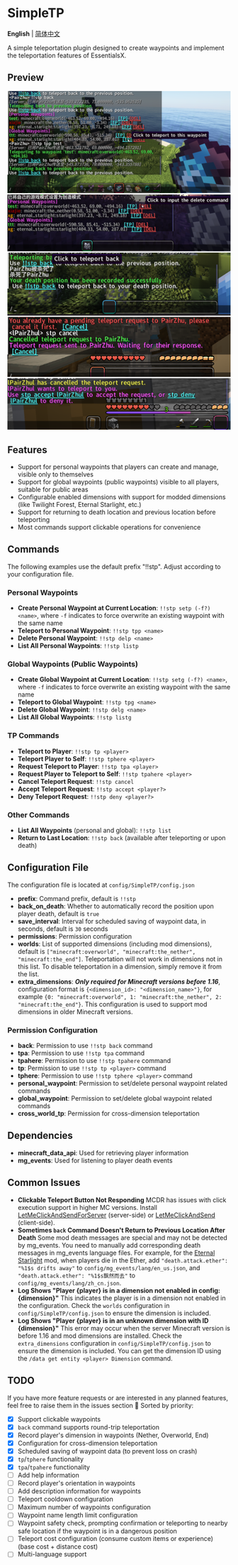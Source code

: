 # SimpleTP
**English** | [简体中文](README.zh.md)

A simple teleportation plugin designed to create waypoints and implement the teleportation features of EssentialsX.

## Preview
![Teleport Button](image/README/1754197051138.png)
![Delete Button](image/README/1754125441339.png)
![Death Return](image/README/1754197144539.png)
![Teleport Request](image/README/1754733917600.png)
![Teleport Deal](image/README/1754733952187.png)

## Features
- Support for personal waypoints that players can create and manage, visible only to themselves
- Support for global waypoints (public waypoints) visible to all players, suitable for public areas
- Configurable enabled dimensions with support for modded dimensions (like Twilight Forest, Eternal Starlight, etc.)
- Support for returning to death location and previous location before teleporting
- Most commands support clickable operations for convenience

## Commands
The following examples use the default prefix "!!stp". Adjust according to your configuration file.

### Personal Waypoints
- **Create Personal Waypoint at Current Location**: `!!stp setp (-f?) <name>`, where `-f` indicates to force overwrite an existing waypoint with the same name
- **Teleport to Personal Waypoint**: `!!stp tpp <name>`
- **Delete Personal Waypoint**: `!!stp delp <name>`
- **List All Personal Waypoints**: `!!stp listp`

### Global Waypoints (Public Waypoints)
- **Create Global Waypoint at Current Location**: `!!stp setg (-f?) <name>`, where `-f` indicates to force overwrite an existing waypoint with the same name
- **Teleport to Global Waypoint**: `!!stp tpg <name>`
- **Delete Global Waypoint**: `!!stp delg <name>`
- **List All Global Waypoints**: `!!stp listg`

### TP Commands
- **Teleport to Player**: `!!stp tp <player>`
- **Teleport Player to Self**: `!!stp tphere <player>`
- **Request Teleport to Player**: `!!stp tpa <player>`
- **Request Player to Teleport to Self**: `!!stp tpahere <player>`
- **Cancel Teleport Request**: `!!stp cancel`
- **Accept Teleport Request**: `!!stp accept <player?>`
- **Deny Teleport Request**: `!!stp deny <player?>`

### Other Commands
- **List All Waypoints** (personal and global): `!!stp list`
- **Return to Last Location**: `!!stp back` (available after teleporting or upon death)

## Configuration File
The configuration file is located at `config/SimpleTP/config.json`
- **prefix**: Command prefix, default is `!!stp`
- **back_on_death**: Whether to automatically record the position upon player death, default is `true`
- **save_interval**: Interval for scheduled saving of waypoint data, in seconds, default is `30` seconds
- **permissions**: Permission configuration
- **worlds**: List of supported dimensions (including mod dimensions), default is `["minecraft:overworld", "minecraft:the_nether", "minecraft:the_end"]`. Teleportation will not work in dimensions not in this list. To disable teleportation in a dimension, simply remove it from the list.
- **extra_dimensions**: ***Only required for Minecraft versions before 1.16***, configuration format is `{<dimension_id>: "<dimension_name>"}`, for example `{0: "minecraft:overworld", 1: "minecraft:the_nether", 2: "minecraft:the_end"}`. This configuration is used to support mod dimensions in older Minecraft versions.

### Permission Configuration
- **back**: Permission to use `!!stp back` command
- **tpa**: Permission to use `!!stp tpa` command
- **tpahere**: Permission to use `!!stp tpahere` command
- **tp**: Permission to use `!!stp tp <player>` command
- **tphere**: Permission to use `!!stp tphere <player>` command
- **personal_waypoint**: Permission to set/delete personal waypoint related commands
- **global_waypoint**: Permission to set/delete global waypoint related commands
- **cross_world_tp**: Permission for cross-dimension teleportation

## Dependencies
- **minecraft_data_api**: Used for retrieving player information
- **mg_events**: Used for listening to player death events

## Common Issues
- **Clickable Teleport Button Not Responding**
    MCDR has issues with click execution support in higher MC versions. Install [LetMeClickAndSendForServer](https://github.com/Fallen-Breath/LetMeClickAndSendForServer) (server-side) or [LetMeClickAndSend](https://github.com/Fallen-Breath/LetMeClickAndSend) (client-side).
- **Sometimes `back` Command Doesn't Return to Previous Location After Death**
    Some mod death messages are special and may not be detected by mg_events. You need to manually add corresponding death messages in mg_events language files. For example, for the [Eternal Starlight](https://www.curseforge.com/minecraft/mc-mods/eternal-starlight) mod, when players die in the Ether, add `"death.attack.ether": "%1$s drifts away"` to `config/mg_events/lang/en_us.json`, and `"death.attack.ether": "%1$s飘然而去"` to `config/mg_events/lang/zh_cn.json`.
- **Log Shows "Player {player} is in a dimension not enabled in config: {dimension}"**
    This indicates the player is in a dimension not enabled in the configuration. Check the `worlds` configuration in `config/SimpleTP/config.json` to ensure the dimension is included.
- **Log Shows "Player {player} is in an unknown dimension with ID {dimension}"**
    This error may occur when the server Minecraft version is before 1.16 and mod dimensions are installed. Check the `extra_dimensions` configuration in `config/SimpleTP/config.json` to ensure the dimension is included. You can get the dimension ID using the `/data get entity <player> Dimension` command.

## TODO
If you have more feature requests or are interested in any planned features, feel free to raise them in the issues section 🚀
Sorted by priority:
- [x] Support clickable waypoints
- [x] `back` command supports round-trip teleportation
- [x] Record player's dimension in waypoints (Nether, Overworld, End)
- [x] Configuration for cross-dimension teleportation
- [x] Scheduled saving of waypoint data (to prevent loss on crash)
- [x] `tp`/`tphere` functionality
- [x] `tpa`/`tpahere` functionality
- [ ] Add help information
- [ ] Record player's orientation in waypoints
- [ ] Add description information for waypoints
- [ ] Teleport cooldown configuration
- [ ] Maximum number of waypoints configuration
- [ ] Waypoint name length limit configuration
- [ ] Waypoint safety check, prompting confirmation or teleporting to nearby safe location if the waypoint is in a dangerous position
- [ ] Teleport cost configuration (consume custom items or experience) (base cost + distance cost)
- [ ] Multi-language support
